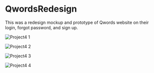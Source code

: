 # QwordsRedesign
This was a redesign mockup and prototype of Qwords website on their login, forgot password, and sign up.

![Project4 1](https://user-images.githubusercontent.com/59933093/215285151-ddd10e50-f11b-4e40-8b0a-00183678444a.png)

![Project4 2](https://user-images.githubusercontent.com/59933093/215285157-3a58e1c2-891e-4df1-b84c-2df131b966e9.png)

![Project4 3](https://user-images.githubusercontent.com/59933093/215285158-ad6042f3-a92e-4795-8506-802d2f962689.png)

![Project4 4](https://user-images.githubusercontent.com/59933093/215285160-28591c1b-b697-4f15-9c09-4d1969b52e25.png)


